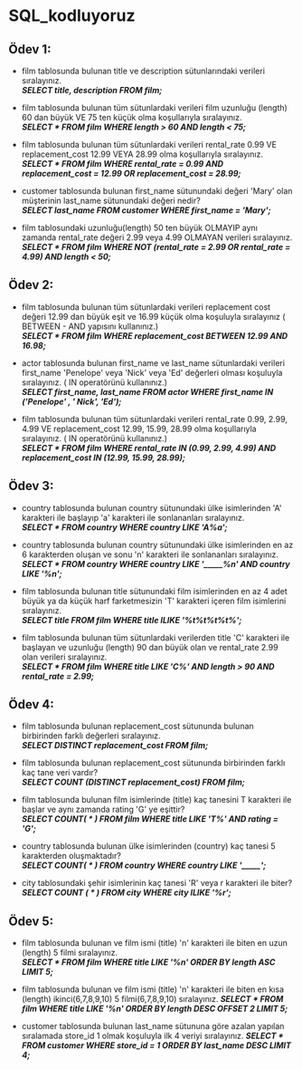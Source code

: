 # SQL_kodluyoruz
## Ödev 1:  
- film tablosunda bulunan title ve description sütunlarındaki verileri sıralayınız.  
***SELECT title, description FROM film;***

- film tablosunda bulunan tüm sütunlardaki verileri film uzunluğu (length) 60 dan büyük VE 75 ten küçük olma koşullarıyla sıralayınız.  
***SELECT * FROM film WHERE length > 60 AND length < 75;***

- film tablosunda bulunan tüm sütunlardaki verileri rental_rate 0.99 VE replacement_cost 12.99 VEYA 28.99 olma koşullarıyla sıralayınız.  
***SELECT * FROM film WHERE rental_rate = 0.99 AND replacement_cost = 12.99 OR replacement_cost = 28.99;***

- customer tablosunda bulunan first_name sütunundaki değeri 'Mary' olan müşterinin last_name sütunundaki değeri nedir?  
***SELECT last_name FROM customer WHERE first_name = 'Mary';***

- film tablosundaki uzunluğu(length) 50 ten büyük OLMAYIP aynı zamanda rental_rate değeri 2.99 veya 4.99 OLMAYAN verileri sıralayınız.  
***SELECT * FROM film WHERE NOT (rental_rate = 2.99 OR rental_rate = 4.99) AND length < 50;***

## Ödev 2:
- film tablosunda bulunan tüm sütunlardaki verileri replacement cost değeri 12.99 dan büyük eşit ve 16.99 küçük olma koşuluyla sıralayınız ( BETWEEN - AND yapısını kullanınız.)  
***SELECT * FROM film WHERE replacement_cost BETWEEN 12.99 AND 16.98;***  

- actor tablosunda bulunan first_name ve last_name sütunlardaki verileri first_name 'Penelope' veya 'Nick' veya 'Ed' değerleri olması koşuluyla sıralayınız. ( IN operatörünü kullanınız.)  
***SELECT first_name, last_name FROM actor WHERE first_name IN ('Penelope' , ' Nick', 'Ed');***  

- film tablosunda bulunan tüm sütunlardaki verileri rental_rate 0.99, 2.99, 4.99 VE replacement_cost 12.99, 15.99, 28.99 olma koşullarıyla sıralayınız. ( IN operatörünü kullanınız.)   
***SELECT * FROM film WHERE rental_rate IN (0.99, 2.99, 4.99) AND replacement_cost IN (12.99, 15.99, 28.99);***   

## Ödev 3:
- country tablosunda bulunan country sütunundaki ülke isimlerinden 'A' karakteri ile başlayıp 'a' karakteri ile sonlananları sıralayınız.  
***SELECT * FROM country WHERE country LIKE 'A%a';***   

- country tablosunda bulunan country sütunundaki ülke isimlerinden en az 6 karakterden oluşan ve sonu 'n' karakteri ile sonlananları sıralayınız.  
***SELECT * FROM country WHERE country LIKE '_____%n' AND country LIKE '%n';***

- film tablosunda bulunan title sütunundaki film isimlerinden en az 4 adet büyük ya da küçük harf farketmesizin 'T' karakteri içeren film isimlerini sıralayınız.  
***SELECT title FROM film WHERE title ILIKE '%t%t%t%t%';***   

- film tablosunda bulunan tüm sütunlardaki verilerden title 'C' karakteri ile başlayan ve uzunluğu (length) 90 dan büyük olan ve rental_rate 2.99 olan verileri sıralayınız.  
***SELECT * FROM film WHERE title LIKE 'C%' AND length > 90 AND rental_rate = 2.99;***

## Ödev 4:  
- film tablosunda bulunan replacement_cost sütununda bulunan birbirinden farklı değerleri sıralayınız.  
***SELECT DISTINCT replacement_cost  FROM film;***

- film tablosunda bulunan replacement_cost sütununda birbirinden farklı kaç tane veri vardır?  
***SELECT COUNT (DISTINCT replacement_cost)   FROM film;***

- film tablosunda bulunan film isimlerinde (title) kaç tanesini T karakteri ile başlar ve aynı zamanda rating 'G' ye eşittir?  
***SELECT COUNT( * ) FROM film WHERE title LIKE 'T%' AND rating = 'G';***   

- country tablosunda bulunan ülke isimlerinden (country) kaç tanesi 5 karakterden oluşmaktadır?   
***SELECT COUNT( * ) FROM country WHERE country LIKE '_____';***   

- city tablosundaki şehir isimlerinin kaç tanesi 'R' veya r karakteri ile biter?   
***SELECT COUNT ( * ) FROM city WHERE city ILIKE '%r';***   

## Ödev 5:
- film tablosunda bulunan ve film ismi (title) 'n' karakteri ile biten en uzun (length) 5 filmi sıralayınız.   
***SELECT * FROM film WHERE title LIKE '%n' ORDER BY length ASC LIMIT 5;***   

- film tablosunda bulunan ve film ismi (title) 'n' karakteri ile biten en kısa (length) ikinci(6,7,8,9,10) 5 filmi(6,7,8,9,10) sıralayınız.
***SELECT * FROM film WHERE title LIKE '%n' ORDER BY length DESC OFFSET 2 LIMIT 5;***   

- customer tablosunda bulunan last_name sütununa göre azalan yapılan sıralamada store_id 1 olmak koşuluyla ilk 4 veriyi sıralayınız.
***SELECT * FROM customer WHERE store_id = 1 ORDER BY last_name DESC LIMIT 4;***
